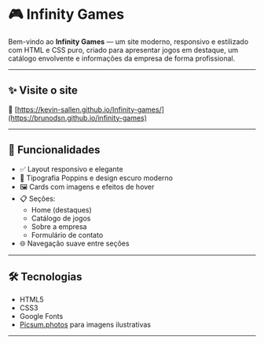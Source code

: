 # 🎮 Infinity Games

Bem-vindo ao **Infinity Games** — um site moderno, responsivo e estilizado com HTML e CSS puro, criado para apresentar jogos em destaque, um catálogo envolvente e informações da empresa de forma profissional.

---

## ✨ Visite o site

🔗 [https://kevin-sallen.github.io/Infinity-games/](https://brunodsn.github.io/infinity-games)


---

## 🧩 Funcionalidades

- ✅ Layout responsivo e elegante
- 🎨 Tipografia Poppins e design escuro moderno
- 🖼️ Cards com imagens e efeitos de hover
- 📋 Seções:
  - Home (destaques)
  - Catálogo de jogos
  - Sobre a empresa
  - Formulário de contato
- 🌐 Navegação suave entre seções

---

## 🛠️ Tecnologias

- HTML5
- CSS3
- Google Fonts
- [Picsum.photos](https://picsum.photos) para imagens ilustrativas

---

